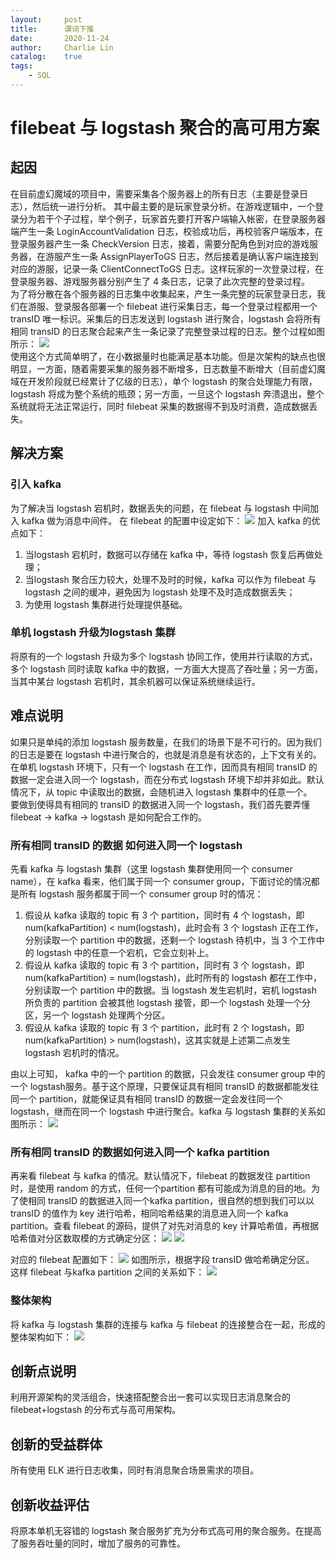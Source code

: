 ```yaml
---
layout:     post
title:      谓词下推
date:       2020-11-24
author:     Charlie Lin
catalog:    true
tags:
    - SQL
---
```

# filebeat 与 logstash 聚合的高可用方案

## 起因
在目前虚幻魔域的项目中，需要采集各个服务器上的所有日志（主要是登录日志），然后统一进行分析。 
其中最主要的是玩家登录分析。在游戏逻辑中，一个登录分为若干个子过程，举个例子，玩家首先要打开客户端输入帐密，在登录服务器端产生一条 LoginAccountValidation 日志，校验成功后，再校验客户端版本，在登录服务器产生一条 CheckVersion 日志，接着，需要分配角色到对应的游戏服务器，在游服产生一条 AssignPlayerToGS 日志，然后接着是确认客户端连接到对应的游服，记录一条 ClientConnectToGS 日志。这样玩家的一次登录过程，在登录服务器、游戏服务器分别产生了 4 条日志，记录了此次完整的登录过程。  
为了将分散在各个服务器的日志集中收集起来，产生一条完整的玩家登录日志，我们在游服、登录服各部署一个 filebeat 进行采集日志，每一个登录过程都用一个 transID 唯一标识。采集后的日志发送到 logstash 进行聚合，logstash 会将所有相同 transID 的日志聚合起来产生一条记录了完整登录过程的日志。整个过程如图所示：
![](https://tva1.sinaimg.cn/large/0081Kckwly1gm5ybk2t2fj30tf0gyq4e.jpg)  
使用这个方式简单明了，在小数据量时也能满足基本功能。但是次架构的缺点也很明显，一方面，随着需要采集的服务器不断增多，日志数量不断增大（目前虚幻魔域在开发阶段就已经累计了亿级的日志），单个 logstash 的聚合处理能力有限，logstash 将成为整个系统的瓶颈；另一方面，一旦这个 logstash 奔溃退出，整个系统就将无法正常运行，同时 filebeat 采集的数据得不到及时消费，造成数据丢失。

## 解决方案
### 引入 kafka
为了解决当 logstash 宕机时，数据丢失的问题，在 filebeat 与 logstash 中间加入 kafka 做为消息中间件。
在 filebeat 的配置中设定如下：
![](https://tva1.sinaimg.cn/large/0081Kckwly1gm60yd6lsaj30yo01v0su.jpg)
加入 kafka 的优点如下：
1. 当logstash 宕机时，数据可以存储在 kafka 中，等待 logstash 恢复后再做处理；
2. 当logstash 聚合压力较大，处理不及时的时候，kafka 可以作为 filebeat 与 logstash 之间的缓冲，避免因为 logstash 处理不及时造成数据丢失；
3. 为使用 logstash 集群进行处理提供基础。
### 单机 logstash 升级为logstash 集群 
将原有的一个 logstash 升级为多个 logstash 协同工作，使用并行读取的方式，多个 logstash 同时读取 kafka 中的数据，一方面大大提高了吞吐量；另一方面，当其中某台 logstash 宕机时，其余机器可以保证系统继续运行。
## 难点说明
如果只是单纯的添加 logstash 服务数量，在我们的场景下是不可行的。因为我们的日志是要在 logstash 中进行聚合的，也就是消息是有状态的，上下文有关的。在单机 logstash 环境下，只有一个 logstash 在工作，因而具有相同 transID 的数据一定会进入同一个 logstash，而在分布式 logstash 环境下却并非如此。默认情况下，从 topic 中读取出的数据，会随机进入 logstash 集群中的任意一个。  
要做到使得具有相同的 transID 的数据进入同一个 logstash，我们首先要弄懂 filebeat -> kafka -> logstash 是如何配合工作的。  
### 所有相同 transID 的数据 如何进入同一个 logstash
先看 kafka 与 logstash 集群（这里 logstash 集群使用同一个 consumer name），在 kafka 看来，他们属于同一个 consumer group，下面讨论的情况都是所有 logstash 服务都属于同一个 consumer group 时的情况：
1. 假设从 kafka 读取的 topic 有 3 个 partition，同时有 4 个 logstash，即 num(kafkaPartition) < num(logstash)，此时会有 3 个 logstash 正在工作，分别读取一个 partition 中的数据，还剩一个 logstash 待机中，当 3 个工作中的 logstash 中的任意一个宕机，它会立刻补上。
2. 假设从 kafka 读取的 topic 有 3 个 partition，同时有 3 个 logstash，即 num(kafkaPartition) = num(logstash)，此时所有的 logstash 都在工作中，分别读取一个 partition 中的数据。当 logstash 发生宕机时，宕机 logstash 所负责的 partition 会被其他 logstash 接管，即一个 logstash 处理一个分区，另一个 logstash 处理两个分区。
3. 假设从 kafka 读取的 topic 有 3 个 partition，此时有 2 个 logstash，即 num(kafkaPartition) > num(logstash)，这其实就是上述第二点发生 logstash 宕机时的情况。

由以上可知， kafka 中的一个 partition 的数据，只会发往 consumer group 中的一个 logstash服务。基于这个原理，只要保证具有相同 transID 的数据都能发往同一个 partition，就能保证具有相同 transID 的数据一定会发往同一个 logstash，继而在同一个 logstash 中进行聚合。kafka 与 logstash 集群的关系如图所示：
![](https://tva1.sinaimg.cn/large/0081Kckwly1gmbr9dbes9j312x0m5783.jpg)
### 所有相同 transID 的数据如何进入同一个 kafka partition
再来看 filebeat 与 kafka 的情况。默认情况下，filebeat 的数据发往 partition 时，是使用 random 的方式，任何一个partition 都有可能成为消息的目的地。为了使相同 transID 的数据进入同一个kafka partition，很自然的想到我们可以以 transID 的值作为 key 进行哈希，相同哈希结果的消息进入同一个 kafka partition。查看 filebeat 的源码，提供了对先对消息的 key 计算哈希值，再根据哈希值对分区数取模的方式确定分区：
![](https://tva1.sinaimg.cn/large/0081Kckwly1gmbssplr76j30fj0dnmym.jpg)
![](https://tva1.sinaimg.cn/large/0081Kckwly1gmbsu9t1v8j30ga04kmxe.jpg)

对应的 filebeat 配置如下：
![](https://tva1.sinaimg.cn/large/0081Kckwly1gmbsv5mq96j30yk05edgb.jpg)
如图所示，根据字段 transID 做哈希确定分区。   
这样 filebeat 与kafka partition 之间的关系如下：
![](https://tva1.sinaimg.cn/large/0081Kckwly1gmbt5ftkoyj312y0m6jur.jpg)

### 整体架构
将 kafka 与 logstash 集群的连接与 kafka 与 filebeat 的连接整合在一起，形成的整体架构如下：
![](https://tva1.sinaimg.cn/large/0081Kckwly1gmbtpms840j312x0m5tc8.jpg)

## 创新点说明
利用开源架构的灵活组合，快速搭配整合出一套可以实现日志消息聚合的 filebeat+logstash 的分布式与高可用架构。

## 创新的受益群体
所有使用 ELK 进行日志收集，同时有消息聚合场景需求的项目。

## 创新收益评估
将原本单机无容错的 logstash 聚合服务扩充为分布式高可用的聚合服务。在提高了服务吞吐量的同时，增加了服务的可靠性。
